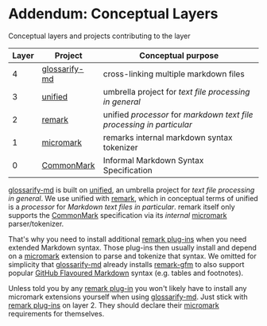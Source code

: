 # Addendum: Conceptual Layers

Conceptual layers and projects contributing to the layer

| Layer |     Project     |                          Conceptual purpose                           |
| ----- | --------------- | --------------------------------------------------------------------- |
| 4     | [glossarify-md] | cross-linking multiple markdown files                                 |
| 3     | [unified]       | umbrella project for *text file processing in general*                |
| 2     | [remark]        | unified *processor* for *markdown text file processing in particular* |
| 1     | [micromark]     | remarks internal markdown syntax tokenizer                            |
| 0     | [CommonMark]    | Informal Markdown Syntax Specification                                |

[glossarify-md] is built on [unified], an umbrella project for *text file processing in general*. We use unified with [remark], which in conceptual terms of unified is a *processor* for *Markdown text files in particular*. remark itself only supports the [CommonMark] specification via its *internal* [micromark] parser/tokenizer.

That's why you need to install additional [remark plug-ins][remark-plugins] when you need extended Markdown syntax. Those plug-ins then usually install and depend on a [micromark] extension to parse and tokenize that syntax. We omitted for simplicity that [glossarify-md] already installs [remark-gfm] to also support popular [GitHub Flavoured Markdown][GFM] syntax (e.g. tables and footnotes).

Unless told you by any [remark plug-in][remark-plugins] you won't likely have to install any micromark extensions yourself when using [glossarify-md]. Just stick with [remark plug-ins][remark-plugins] on layer 2. They should declare their [micromark] requirements for themselves.


[glossarify-md]: https://github.com/about-code/glossarify-md
[micromark]: https://github.com/micromark/
[remark]: https://github.com/remarkjs/remark
[remark-gfm]: https://npmjs.com/package/remark-gfm
[remark-plugins]: https://github.com/remarkjs/awesome-remark
[unified]: https://unifiedjs.com
[CommonMark]: https://commonmark.org
[GFM]: https://github.github.com/gfm/
